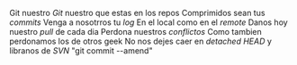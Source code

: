 Git nuestro
*Git* nuestro que estas en los repos
Comprimidos sean tus *commits*
Venga a nosotrros tu *log*
En el local como en el *remote*
Danos hoy nuestro *pull* de cada dia
Perdona nuestros *conflictos*
Como tambien perdonamos los de otros geek
No nos dejes caer en *detached HEAD*
y libranos de *SVN*
"git commit --amend"
